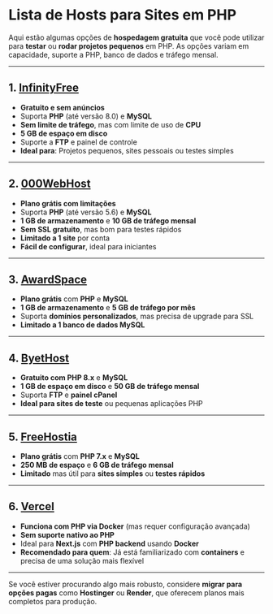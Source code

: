 # Lista de Hosts para Sites em PHP

Aqui estão algumas opções de **hospedagem gratuita** que você pode utilizar para **testar** ou **rodar projetos pequenos** em PHP. As opções variam em capacidade, suporte a PHP, banco de dados e tráfego mensal.

---

## 1. [**InfinityFree**](https://infinityfree.net/)
- **Gratuito e sem anúncios**
- Suporta **PHP** (até versão 8.0) e **MySQL**
- **Sem limite de tráfego**, mas com limite de uso de **CPU**
- **5 GB de espaço em disco**
- Suporte a **FTP** e painel de controle
- **Ideal para**: Projetos pequenos, sites pessoais ou testes simples

---

## 2. [**000WebHost**](https://www.000webhost.com/)
- **Plano grátis com limitações**
- Suporta **PHP** (até versão 5.6) e **MySQL**
- **1 GB de armazenamento** e **10 GB de tráfego mensal**
- **Sem SSL gratuito**, mas bom para testes rápidos
- **Limitado a 1 site** por conta
- **Fácil de configurar**, ideal para iniciantes

---

## 3. [**AwardSpace**](https://www.awardspace.com/)
- **Plano grátis** com **PHP** e **MySQL**
- **1 GB de armazenamento** e **5 GB de tráfego por mês**
- Suporta **domínios personalizados**, mas precisa de upgrade para SSL
- **Limitado a 1 banco de dados MySQL**

---

## 4. [**ByetHost**](https://byet.host/)
- **Gratuito com PHP 8.x** e **MySQL**
- **1 GB de espaço em disco** e **50 GB de tráfego mensal**
- Suporta **FTP** e **painel cPanel**
- **Ideal para sites de teste** ou pequenas aplicações PHP

---

## 5. [**FreeHostia**](https://www.freehostia.com/)
- **Plano grátis** com **PHP 7.x** e **MySQL**
- **250 MB de espaço** e **6 GB de tráfego mensal**
- **Limitado** mas útil para **sites simples** ou **testes rápidos**

---

## 6. [**Vercel**](https://vercel.com/)
- **Funciona com PHP via Docker** (mas requer configuração avançada)
- **Sem suporte nativo ao PHP**
- Ideal para **Next.js** com **PHP backend** usando **Docker**
- **Recomendado para quem**: Já está familiarizado com **containers** e precisa de uma solução mais flexível

---

Se você estiver procurando algo mais robusto, considere **migrar para opções pagas** como **Hostinger** ou **Render**, que oferecem planos mais completos para produção.
